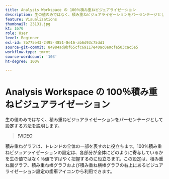 ```yaml
---
title: Analysis Workspace の 100％積み重ねビジュアライゼーション
description: 生の値のみではなく、積み重ねビジュアライゼーションをパーセンテージとして設定する方法を説明します。
feature: Visualizations
thumbnail: 23131.jpg
kt: 1670
role: User
level: Beginner
exl-id: 7b775e43-2495-4851-8e16-ab6d93c75dd1
source-git-commit: 84984ad9bf65cfc69117e40ac0e0cfe503cac5e5
workflow-type: tm+mt
source-wordcount: '103'
ht-degree: 100%

---
```


# Analysis Workspace の 100％積み重ねビジュアライゼーション

生の値のみではなく、積み重ねビジュアライゼーションをパーセンテージとして設定する方法を説明します。

>[!VIDEO](https://video.tv.adobe.com/v/27416/?quality=12&learn=on&captions=jpn)

積み重ねグラフは、トレンドの全体の一部を表すのに役立ちます。100％積み重ねビジュアライゼーションの設定は、各部分が全体にどのように寄与しているかを生の値ではなく％値ですばやく把握するのに役立ちます。この設定は、積み重ね面グラフ、積み重ね棒グラフおよび積み重ね横棒グラフの右上にあるビジュアライゼーション設定の歯車アイコンから利用できます。
